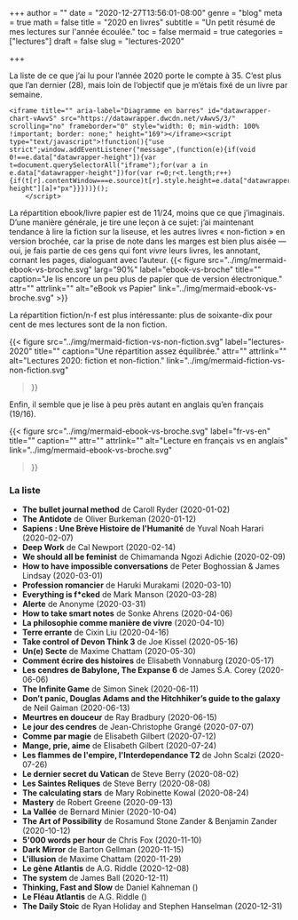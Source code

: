 +++
author = ""
date = "2020-12-27T13:56:01-08:00"
genre = "blog"
meta = true
math = false
title = "2020 en livres"
subtitle = "Un petit résumé de mes lectures sur l'année écoulée."
toc = false
mermaid = true
categories = ["lectures"]
draft = false
slug = "lectures-2020"


+++

La liste de ce que j’ai lu pour l’année 2020 porte le compte à 35. C’est plus que l’an dernier (28), mais loin de l’objectif que je m’étais fixé de un livre par semaine.


    <iframe title="" aria-label="Diagramme en barres" id="datawrapper-chart-vAwvS" src="https://datawrapper.dwcdn.net/vAwvS/3/" scrolling="no" frameborder="0" style="width: 0; min-width: 100% !important; border: none;" height="169"></iframe><script type="text/javascript">!function(){"use strict";window.addEventListener("message",(function(e){if(void 0!==e.data["datawrapper-height"]){var t=document.querySelectorAll("iframe");for(var a in e.data["datawrapper-height"])for(var r=0;r<t.length;r++){if(t[r].contentWindow===e.source)t[r].style.height=e.data["datawrapper-height"][a]+"px"}}}))}();
        </script>


La répartition ebook/livre papier est de 11/24, moins que ce que j’imaginais. D’une manière générale, je tire une leçon à ce sujet: j’ai maintenant tendance à lire la fiction sur la liseuse, et les autres livres « non-fiction » en version brochée, car la prise de note dans les marges est bien plus aisée —oui, je fais partie de ces gens qui font _vivre_ leurs livres, les annotant, cornant les pages, dialoguant avec l’auteur. 
{{< figure
  src="../img/mermaid-ebook-vs-broche.svg"
  larg="90%"
  label="ebook-vs-broche"
  title=""
  caption="Je lis encore un peu plus de papier que de version électronique."
  attr=""
  attrlink=""
  alt="eBook vs Papier"
  link="../img/mermaid-ebook-vs-broche.svg" >}}

La répartition fiction/n-f est plus intéressante: plus de soixante-dix pour cent de mes lectures sont de la non fiction.  

{{< figure 
  src="../img/mermaid-fiction-vs-non-fiction.svg"
  label="lectures-2020"
  title=""
  caption="Une répartition assez équilibrée."
  attr=""
  attrlink=""
  alt="Lectures 2020: fiction et non-fiction."
  link="../img/mermaid-fiction-vs-non-fiction.svg"
 >}}

Enfin, il semble que je lise à peu près autant en anglais qu’en français (19/16).

{{< figure 
  src="../img/mermaid-ebook-vs-broche.svg"
  label="fr-vs-en"
  title=""
  caption=""
  attr=""
  attrlink=""
  alt="Lecture en français vs en anglais"
  link="../img/mermaid-ebook-vs-broche.svg"
 >}}

### La liste

-   **The bullet journal method** de Caroll Ryder (2020-01-02)
-   **The Antidote** de Oliver Burkeman (2020-01-12)
-   **Sapiens : Une Brève Histoire de l'Humanité** de Yuval Noah Harari (2020-02-07)
-   **Deep Work** de Cal Newport (2020-02-14)
-   **We should all be feminist** de Chimamanda Ngozi Adichie (2020-02-09)
-   **How to have impossible conversations** de Peter Boghossian & James Lindsay (2020-03-01)
-   **Profession romancier** de Haruki Murakami (2020-03-10)
-   **Everything is f\*cked** de Mark Manson (2020-03-28)
-   **Alerte** de Anonyme (2020-03-31)
-   **How to take smart notes** de Sonke Ahrens (2020-04-06)
-   **La philosophie comme manière de vivre** (2020-04-10)
-   **Terre errante** de Cixin Liu (2020-04-16)
-   **Take control of Devon Think 3** de Joe Kissel (2020-05-16)
-   **Un(e) Secte** de Maxime Chattam (2020-05-30)
-   **Comment écrire des histoires** de Elisabeth Vonnaburg (2020-05-17)
-   **Les cendres de Babylone, The Expanse 6** de James S.A. Corey (2020-06-06)
-   **The Infinite Game** de Simon Sinek (2020-06-11)
-   **Don’t panic, Douglas Adams and the Hitchhiker’s guide to the galaxy** de Neil Gaiman (2020-06-13)
-   **Meurtres en douceur** de Ray Bradbury (2020-06-15)
-   **Le jour des cendres** de Jean-Christophe Grangé (2020-07-07)
-   **Comme par magie** de Elisabeth Gilbert (2020-07-12)
-   **Mange, prie, aime** de Elisabeth Gilbert (2020-07-24)
-   **Les flammes de l'empire, l'Interdependance T2** de John Scalzi (2020-07-26)
-   **Le dernier secret du Vatican** de Steve Berry (2020-08-02)
-   **Les Saintes Reliques** de Steve Berry (2020-08-08)
-   **The calculating stars** de Mary Robinette Kowal (2020-08-24)
-   **Mastery** de Robert Greene (2020-09-13)
-   **La Vallée** de Bernard Minier (2020-10-04)
-   **The Art of Possibility** de Rosamund Stone Zander & Benjamin Zander (2020-10-12)
-   **5'000 words per hour** de Chris Fox (2020-11-10)
-   **Dark Mirror** de Barton Gellman (2020-11-15)
-   **L'illusion** de Maxime Chattam (2020-11-29)
-   **Le gène Atlantis** de A.G. Riddle (2020-12-08)
-   **The system** de James Ball (2020-12-11)
-   **Thinking, Fast and Slow** de Daniel Kahneman ()
-   **Le Fléau Atlantis** de A.G. Riddle ()
-   **The Daily Stoic** de Ryan Holiday and Stephen Hanselman (2020-12-31)
